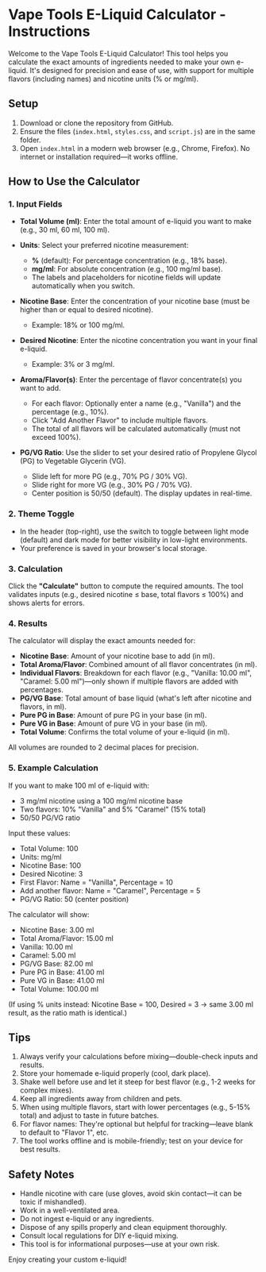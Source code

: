 # Vape Tools E-Liquid Calculator - Instructions

Welcome to the Vape Tools E-Liquid Calculator! This tool helps you calculate the exact amounts of ingredients needed to make your own e-liquid. It's designed for precision and ease of use, with support for multiple flavors (including names) and nicotine units (% or mg/ml).

## Setup

1. Download or clone the repository from GitHub.
2. Ensure the files (`index.html`, `styles.css`, and `script.js`) are in the same folder.
3. Open `index.html` in a modern web browser (e.g., Chrome, Firefox). No internet or installation required—it works offline.

## How to Use the Calculator

### 1. Input Fields

- **Total Volume (ml)**: Enter the total amount of e-liquid you want to make (e.g., 30 ml, 60 ml, 100 ml).

- **Units**: Select your preferred nicotine measurement:
  - **%** (default): For percentage concentration (e.g., 18% base).
  - **mg/ml**: For absolute concentration (e.g., 100 mg/ml base).
  - The labels and placeholders for nicotine fields will update automatically when you switch.

- **Nicotine Base**: Enter the concentration of your nicotine base (must be higher than or equal to desired nicotine).
  - Example: 18% or 100 mg/ml.

- **Desired Nicotine**: Enter the nicotine concentration you want in your final e-liquid.
  - Example: 3% or 3 mg/ml.

- **Aroma/Flavor(s)**: Enter the percentage of flavor concentrate(s) you want to add.
  - For each flavor: Optionally enter a name (e.g., "Vanilla") and the percentage (e.g., 10%).
  - Click "Add Another Flavor" to include multiple flavors.
  - The total of all flavors will be calculated automatically (must not exceed 100%).

- **PG/VG Ratio**: Use the slider to set your desired ratio of Propylene Glycol (PG) to Vegetable Glycerin (VG).
  - Slide left for more PG (e.g., 70% PG / 30% VG).
  - Slide right for more VG (e.g., 30% PG / 70% VG).
  - Center position is 50/50 (default). The display updates in real-time.

### 2. Theme Toggle

- In the header (top-right), use the switch to toggle between light mode (default) and dark mode for better visibility in low-light environments.
- Your preference is saved in your browser's local storage.

### 3. Calculation

Click the **"Calculate"** button to compute the required amounts. The tool validates inputs (e.g., desired nicotine ≤ base, total flavors ≤ 100%) and shows alerts for errors.

### 4. Results

The calculator will display the exact amounts needed for:

- **Nicotine Base**: Amount of your nicotine base to add (in ml).
- **Total Aroma/Flavor**: Combined amount of all flavor concentrates (in ml).
- **Individual Flavors**: Breakdown for each flavor (e.g., "Vanilla: 10.00 ml", "Caramel: 5.00 ml")—only shown if multiple flavors are added with percentages.
- **PG/VG Base**: Total amount of base liquid (what's left after nicotine and flavors, in ml).
- **Pure PG in Base**: Amount of pure PG in your base (in ml).
- **Pure VG in Base**: Amount of pure VG in your base (in ml).
- **Total Volume**: Confirms the total volume of your e-liquid (in ml).

All volumes are rounded to 2 decimal places for precision.

### 5. Example Calculation

If you want to make 100 ml of e-liquid with:
- 3 mg/ml nicotine using a 100 mg/ml nicotine base
- Two flavors: 10% "Vanilla" and 5% "Caramel" (15% total)
- 50/50 PG/VG ratio

Input these values:
- Total Volume: 100
- Units: mg/ml
- Nicotine Base: 100
- Desired Nicotine: 3
- First Flavor: Name = "Vanilla", Percentage = 10
- Add another flavor: Name = "Caramel", Percentage = 5
- PG/VG Ratio: 50 (center position)

The calculator will show:
- Nicotine Base: 3.00 ml
- Total Aroma/Flavor: 15.00 ml
- Vanilla: 10.00 ml
- Caramel: 5.00 ml
- PG/VG Base: 82.00 ml
- Pure PG in Base: 41.00 ml
- Pure VG in Base: 41.00 ml
- Total Volume: 100.00 ml

(If using % units instead: Nicotine Base = 100, Desired = 3 → same 3.00 ml result, as the ratio math is identical.)

## Tips

1. Always verify your calculations before mixing—double-check inputs and results.
2. Store your homemade e-liquid properly (cool, dark place).
3. Shake well before use and let it steep for best flavor (e.g., 1-2 weeks for complex mixes).
4. Keep all ingredients away from children and pets.
5. When using multiple flavors, start with lower percentages (e.g., 5-15% total) and adjust to taste in future batches.
6. For flavor names: They're optional but helpful for tracking—leave blank to default to "Flavor 1", etc.
7. The tool works offline and is mobile-friendly; test on your device for best results.

## Safety Notes

- Handle nicotine with care (use gloves, avoid skin contact—it can be toxic if mishandled).
- Work in a well-ventilated area.
- Do not ingest e-liquid or any ingredients.
- Dispose of any spills properly and clean equipment thoroughly.
- Consult local regulations for DIY e-liquid mixing.
- This tool is for informational purposes—use at your own risk.

Enjoy creating your custom e-liquid!

